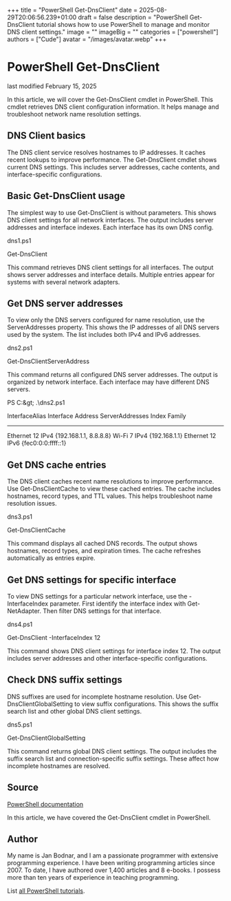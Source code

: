 +++
title = "PowerShell Get-DnsClient"
date = 2025-08-29T20:06:56.239+01:00
draft = false
description = "PowerShell Get-DnsClient tutorial shows how to use PowerShell to manage and monitor DNS client settings."
image = ""
imageBig = ""
categories = ["powershell"]
authors = ["Cude"]
avatar = "/images/avatar.webp"
+++

# PowerShell Get-DnsClient

last modified February 15, 2025

In this article, we will cover the Get-DnsClient cmdlet in
PowerShell. This cmdlet retrieves DNS client configuration information.
It helps manage and troubleshoot network name resolution settings.

## DNS Client basics

The DNS client service resolves hostnames to IP addresses. It caches recent
lookups to improve performance. The Get-DnsClient cmdlet shows
current DNS settings. This includes server addresses, cache contents, and
interface-specific configurations.

## Basic Get-DnsClient usage

The simplest way to use Get-DnsClient is without parameters.
This shows DNS client settings for all network interfaces. The output includes
server addresses and interface indexes. Each interface has its own DNS config.

dns1.ps1
  

Get-DnsClient

This command retrieves DNS client settings for all interfaces. The output
shows server addresses and interface details. Multiple entries appear for
systems with several network adapters.

## Get DNS server addresses

To view only the DNS servers configured for name resolution, use the
ServerAddresses property. This shows the IP addresses of all
DNS servers used by the system. The list includes both IPv4 and IPv6 addresses.

dns2.ps1
  

Get-DnsClientServerAddress

This command returns all configured DNS server addresses. The output is
organized by network interface. Each interface may have different DNS servers.

PS C:\&gt; .\dns2.ps1

InterfaceAlias               Interface Address ServerAddresses
                             Index     Family
--------------               --------- ------- ---------------
Ethernet                         12 IPv4      {192.168.1.1, 8.8.8.8}
Wi-Fi                             7 IPv4      {192.168.1.1}
Ethernet                         12 IPv6      {fec0:0:0:ffff::1}

## Get DNS cache entries

The DNS client caches recent name resolutions to improve performance. Use
Get-DnsClientCache to view these cached entries. The cache
includes hostnames, record types, and TTL values. This helps troubleshoot
name resolution issues.

dns3.ps1
  

Get-DnsClientCache

This command displays all cached DNS records. The output shows hostnames,
record types, and expiration times. The cache refreshes automatically as
entries expire.

## Get DNS settings for specific interface

To view DNS settings for a particular network interface, use the
-InterfaceIndex parameter. First identify the interface index
with Get-NetAdapter. Then filter DNS settings for that interface.

dns4.ps1
  

Get-DnsClient -InterfaceIndex 12

This command shows DNS client settings for interface index 12. The output
includes server addresses and other interface-specific configurations.

## Check DNS suffix settings

DNS suffixes are used for incomplete hostname resolution. Use
Get-DnsClientGlobalSetting to view suffix configurations.
This shows the suffix search list and other global DNS client settings.

dns5.ps1
  

Get-DnsClientGlobalSetting

This command returns global DNS client settings. The output includes the
suffix search list and connection-specific suffix settings. These affect
how incomplete hostnames are resolved.

## Source

[PowerShell documentation](https://docs.microsoft.com/en-us/powershell/)

In this article, we have covered the Get-DnsClient cmdlet in PowerShell.

## Author

My name is Jan Bodnar, and I am a passionate programmer with extensive
programming experience. I have been writing programming articles since 2007.
To date, I have authored over 1,400 articles and 8 e-books. I possess more
than ten years of experience in teaching programming.

List [all PowerShell tutorials](/powershell/).